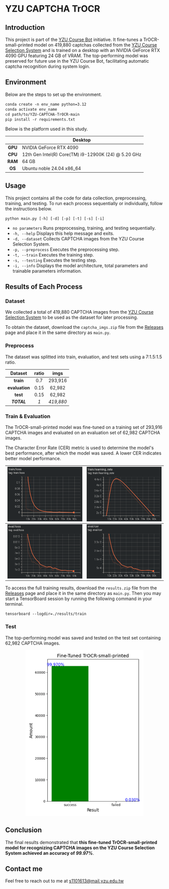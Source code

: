 # YZU CAPTCHA TrOCR

## Introduction

This project is part of the [YZU Course Bot](https://github.com/sunsun8170/YZU-Course-Bot) initiative. It fine-tunes a TrOCR-small-printed model on 419,880 captchas collected from the [YZU Course Selection System](https://isdna1.yzu.edu.tw/Cnstdsel/Index.aspx) and is trained on a desktop with an NVIDIA GeForce RTX 4090 GPU featuring 24 GB of VRAM. The top-performing model was preserved for future use in the YZU Course Bot, facilitating automatic captcha recognition during system login.

## Environment

Below are the steps to set up the environment.

```bash!
conda create -n env_name python=3.12
conda activate env_name
cd path/to/YZU-CAPTCHA-TrOCR-main
pip install -r requirements.txt
```

Below is the platform used in this study.

|          | **Desktop**                                           |
|:-------: |------------------------------------------------------ |
| **GPU**  | NVIDIA GeForce RTX 4090                               |
| **CPU**  | 12th Gen Intel(R) Core(TM) i9-12900K (24) @ 5.20 GHz  |
| **RAM**  | 64 GB                                                 |
|  **OS**  | Ubuntu noble 24.04 x86_64                             |

## Usage

This project contains all the code for data collection, preprocessing, training, and testing. To run each process sequentially or individually, follow the instructions below.

```python!
python main.py [-h] [-d] [-p] [-t] [-s] [-i]
```

* `no parameters`
Runs preprocessing, training, and testing sequentially.
* `-h, --help`
Displays this help message and exits.
* `-d, --dataset`
Collects CAPTCHA images from the YZU Course Selection System.
* `-p, --preprocess`
Executes the preprocessing step.
* `-t, --train`
Executes the training step.
* `-s, --testing`
Executes the testing step.
* `-i, --info`
Displays the model architecture, total parameters and trainable parameters information.

## Results of Each Process

### Dataset

We collected a total of 419,880 CAPTCHA images from the [YZU Course Selection System](https://isdna1.yzu.edu.tw/Cnstdsel/Index.aspx) to be used as the dataset for later processing.

To obtain the dataset, download the `captcha_imgs.zip` file from the [Releases]() page and place it in the same directory as `main.py`.

### Preprocess

The dataset was splitted into train, evaluation, and test sets using a 7:1.5:1.5 ratio.

|   **Dataset**   | **ratio**  |  **imgs**  |
|:--------------: |:---------: |:---------: |
|    **train**    |    0.7     |  293,916   |
| **evaluation**  |    0.15    |   62,982   |
|    **test**     |    0.15    |   62,982   |
|   **_TOTAL_**   |    _1_     | _419,880_  |

### Train & Evaluation

The TrOCR-small-printed model was fine-tuned on a training set of 293,916 CAPTCHA images and evaluated on an evaluation set of 62,982 CAPTCHA images.

The Character Error Rate (CER) metric is used to determine the model's best performance, after which the model was saved. A lower CER indicates better model performance.

| ![train_loss](./partial_results/train_loss.png)  | ![train_learning_rate](./partial_results/train_learning_rate.png)  |
|------------------------------------------------ |------------------------------------------------------------------ |
| ![eval_loss](./partial_results/eval_loss.png)    | ![eval_cer](./partial_results/eval_cer.png)                        |

To access the full training results, download the `results.zip` file from the [Releases]() page and place it in the same directory as `main.py`. Then you may start a TensorBoard session by running the following command in your terminal.

```bash!
tensorboard --logdir=./results/train
```

### Test

The top-performing model was saved and tested on the test set containing 62,982 CAPTCHA images.

<p align="center">
  <img src="./partial_results/acc_report.png" alt="acc_report" width="375" height="525">
</p>

## Conclusion

The final results demonstrated that **this fine-tuned TrOCR-small-printed model for recognizing CAPTCHA images on the YZU Course Selection System achieved an accuracy of _99.97%_**.

## Contact me

Feel free to reach out to me at <s1101613@mail.yzu.edu.tw>

